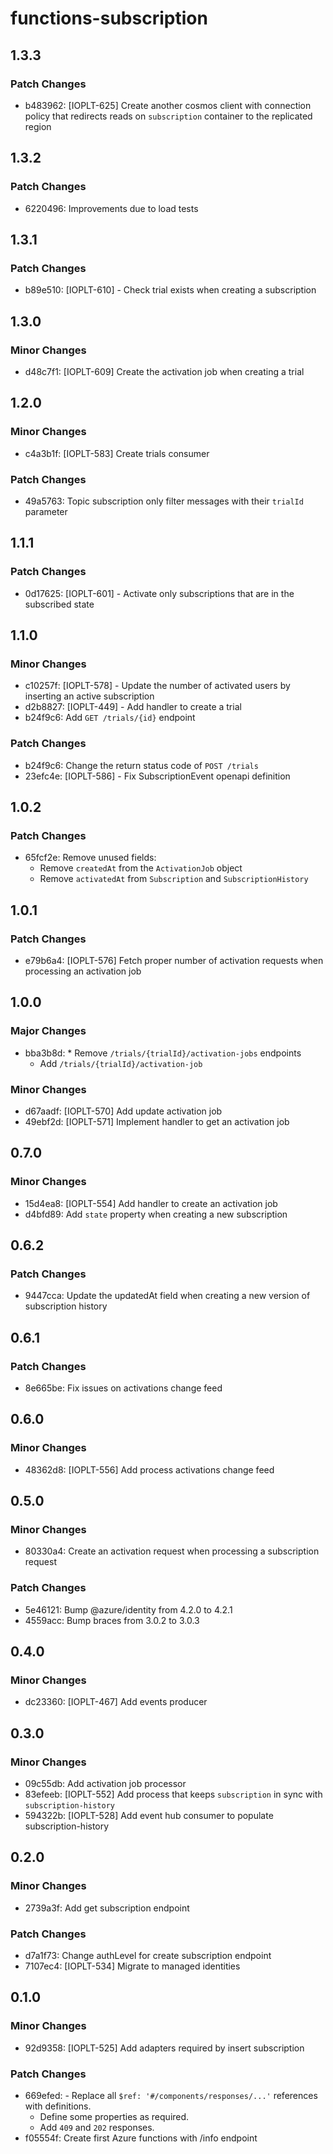 # functions-subscription

## 1.3.3

### Patch Changes

- b483962: [IOPLT-625] Create another cosmos client with connection policy that redirects reads on `subscription` container to the replicated region

## 1.3.2

### Patch Changes

- 6220496: Improvements due to load tests

## 1.3.1

### Patch Changes

- b89e510: [IOPLT-610] - Check trial exists when creating a subscription

## 1.3.0

### Minor Changes

- d48c7f1: [IOPLT-609] Create the activation job when creating a trial

## 1.2.0

### Minor Changes

- c4a3b1f: [IOPLT-583] Create trials consumer

### Patch Changes

- 49a5763: Topic subscription only filter messages with their `trialId` parameter

## 1.1.1

### Patch Changes

- 0d17625: [IOPLT-601] - Activate only subscriptions that are in the subscribed state

## 1.1.0

### Minor Changes

- c10257f: [IOPLT-578] - Update the number of activated users by inserting an active subscription
- d2b8827: [IOPLT-449] - Add handler to create a trial
- b24f9c6: Add `GET /trials/{id}` endpoint

### Patch Changes

- b24f9c6: Change the return status code of `POST /trials`
- 23efc4e: [IOPLT-586] - Fix SubscriptionEvent openapi definition

## 1.0.2

### Patch Changes

- 65fcf2e: Remove unused fields:
  - Remove `createdAt` from the `ActivationJob` object
  - Remove `activatedAt` from `Subscription` and `SubscriptionHistory`

## 1.0.1

### Patch Changes

- e79b6a4: [IOPLT-576] Fetch proper number of activation requests when processing an activation job

## 1.0.0

### Major Changes

- bba3b8d: \* Remove `/trials/{trialId}/activation-jobs` endpoints
  - Add `/trials/{trialId}/activation-job`

### Minor Changes

- d67aadf: [IOPLT-570] Add update activation job
- 49ebf2d: [IOPLT-571] Implement handler to get an activation job

## 0.7.0

### Minor Changes

- 15d4ea8: [IOPLT-554] Add handler to create an activation job
- d4bfd89: Add `state` property when creating a new subscription

## 0.6.2

### Patch Changes

- 9447cca: Update the updatedAt field when creating a new version of subscription history

## 0.6.1

### Patch Changes

- 8e665be: Fix issues on activations change feed

## 0.6.0

### Minor Changes

- 48362d8: [IOPLT-556] Add process activations change feed

## 0.5.0

### Minor Changes

- 80330a4: Create an activation request when processing a subscription request

### Patch Changes

- 5e46121: Bump @azure/identity from 4.2.0 to 4.2.1
- 4559acc: Bump braces from 3.0.2 to 3.0.3

## 0.4.0

### Minor Changes

- dc23360: [IOPLT-467] Add events producer

## 0.3.0

### Minor Changes

- 09c55db: Add activation job processor
- 83efeeb: [IOPLT-552] Add process that keeps `subscription` in sync with `subscription-history`
- 594322b: [IOPLT-528] Add event hub consumer to populate subscription-history

## 0.2.0

### Minor Changes

- 2739a3f: Add get subscription endpoint

### Patch Changes

- d7a1f73: Change authLevel for create subscription endpoint
- 7107ec4: [IOPLT-534] Migrate to managed identities

## 0.1.0

### Minor Changes

- 92d9358: [IOPLT-525] Add adapters required by insert subscription

### Patch Changes

- 669efed: - Replace all `$ref: '#/components/responses/...'` references with definitions.
  - Define some properties as required.
  - Add `409` and `202` responses.
- f05554f: Create first Azure functions with /info endpoint
